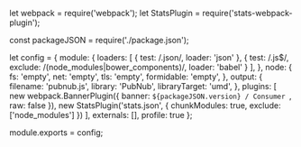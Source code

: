 
let webpack = require('webpack');
let StatsPlugin = require('stats-webpack-plugin');

const packageJSON = require('./package.json');

let config = {
  module: {
    loaders: [
      { test: /\.json/, loader: 'json' },
      { test: /\.js$/, exclude: /(node_modules|bower_components)/, loader: 'babel' }
    ],
  },
  node: {
    fs: 'empty',
    net: 'empty',
    tls: 'empty',
    formidable: 'empty',
  },
  output: {
    filename: 'pubnub.js',
    library: 'PubNub',
    libraryTarget: 'umd',
  },
  plugins: [
    new webpack.BannerPlugin({ banner: `${packageJSON.version} / Consumer `, raw: false }),
    new StatsPlugin('stats.json', {
      chunkModules: true,
      exclude: ['node_modules']
    })
  ],
  externals: [],
  profile: true
};

module.exports = config;
